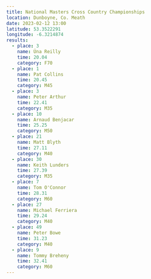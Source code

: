 ```yaml
---
title: National Masters Cross Country Championships
location: Dunboyne, Co. Meath
date: 2023-02-12 13:00
latitude: 53.3522291
longitude: -6.3214874
results:
  - place: 3
    name: Úna Reilly
    time: 20.04
    category: F70
  - place: 1
    name: Pat Collins
    time: 20.45
    category: M45
  - place: 3
    name: Peter Arthur
    time: 22.41
    category: M35
  - place: 10
    name: Arnaud Benjacar
    time: 25.25
    category: M50
  - place: 21
    name: Matt Blyth
    time: 27.11
    category: M40
  - place: 30
    name: Keith Lunders
    time: 27.39
    category: M35
  - place: 7
    name: Tom O'Connor
    time: 28.31
    category: M60
  - place: 27
    name: Michael Ferriera
    time: 29.24
    category: M40
  - place: 49
    name: Peter Bowe
    time: 31.23
    category: M40
  - place: 9
    name: Tommy Breheny
    time: 32.41
    category: M60
---
```

